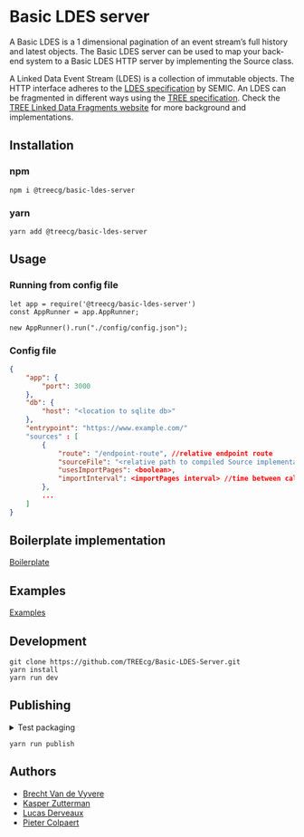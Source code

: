 # Basic LDES server

A Basic LDES is a 1 dimensional pagination of an event stream’s full history and latest objects. The Basic LDES server can be used to map your back-end system to a Basic LDES HTTP server by implementing the Source class.

A Linked Data Event Stream (LDES) is a collection of immutable objects. The HTTP interface adheres to the [LDES specification](https://w3id.org/ldes/specification) by SEMIC. An LDES can be fragmented in different ways using the [TREE specification](https://w3id.org/tree/specification). Check the [TREE Linked Data Fragments website](https://tree.linkeddatafragments.org) for more background and implementations.

## Installation
### npm
```
npm i @treecg/basic-ldes-server
```

### yarn
```
yarn add @treecg/basic-ldes-server
```

## Usage

### Running from config file
```
let app = require('@treecg/basic-ldes-server')
const AppRunner = app.AppRunner;

new AppRunner().run("./config/config.json");
```

### Config file
``` json
{
    "app": {
        "port": 3000
    },
    "db": {
        "host": "<location to sqlite db>"
    },
    "entrypoint": "https://www.example.com/"
    "sources" : [ 
        {
            "route": "/endpoint-route", //relative endpoint route
            "sourceFile": "<relative path to compiled Source implementation in dist folder>",
            "usesImportPages": <boolean>,
            "importInterval": <importPages interval> //time between calls to importPages
        },
        ...
    ]
}
```

## Boilerplate implementation
[Boilerplate](https://github.com/TREEcg/Basic-LDES-Server/tree/main/Boilerplate)

## Examples
[Examples](https://github.com/TREEcg/Basic-LDES-Server/tree/main/Examples)

## Development
```
git clone https://github.com/TREEcg/Basic-LDES-Server.git 
yarn install
yarn run dev
```

## Publishing

<details><summary>Test packaging</summary>
<p>

```
yarn run build && npm pack
```

</p>
</details>

```
yarn run publish
```

## Authors
- [Brecht Van de Vyvere](https://github.com/brechtvdv)
- [Kasper Zutterman](https://github.com/KasperZutterman)
- [Lucas Derveaux](https://github.com/lucasderveaux)
- [Pieter Colpaert](https://github.com/pietercolpaert)
